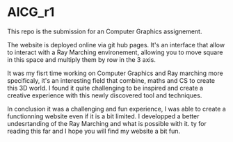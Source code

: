 # AICG_r1
This repo is the submission for an Computer Graphics assignement.

The website is deployed online via git hub pages.
It's an interface that allow to interact with a Ray Marching environement, allowing you to move square in this space and multiply them by row in the 3 axis.

It was my fisrt time working on Computer Graphics and Ray marching more specificaly, it's an interesting field that combine, maths and CS to create this 3D world.
I found it quite challenging to be inspired and create a creative experience with this newly discovered tool and techniques.

In conclusion it was a challenging and fun experience, I was able to create a functionning website even if it is a bit limited. I developped a better undesrtanding of the Ray Marching and what is possible with it.
ty for reading this far and I hope you will find my website a bit fun.
